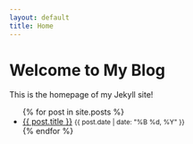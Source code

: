 ```yaml
---
layout: default
title: Home
---
```

<div class="homepage">
    <h1>Welcome to My Blog</h1>
    <p>This is the homepage of my Jekyll site!</p>
    <ul>
        {% for post in site.posts %}
        <li>
            <a href="{{ post.url }}">{{ post.title }}</a>
            <small>{{ post.date | date: "%B %d, %Y" }}</small>
        </li>
        {% endfor %}
    </ul>
</div>
